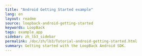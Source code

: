 ```yaml
---
title: "Android Getting Started example"
lang: en
layout: readme
source: loopback-android-getting-started
keywords: LoopBack
tags: example_app
sidebar: zh_lb3_sidebar
permalink: /doc/zh/lb3/Tutorial-android-getting-started.html
summary: Getting started with the LoopBack Android SDK.
---
```


